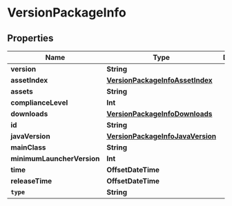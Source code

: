 

# VersionPackageInfo


## Properties

Name | Type | Description | Notes
------------ | ------------- | ------------- | -------------
**version** | **String** |  |  [optional]
**assetIndex** | [**VersionPackageInfoAssetIndex**](VersionPackageInfoAssetIndex.md) |  |  [optional]
**assets** | **String** |  |  [optional]
**complianceLevel** | **Int** |  |  [optional]
**downloads** | [**VersionPackageInfoDownloads**](VersionPackageInfoDownloads.md) |  |  [optional]
**id** | **String** |  |  [optional]
**javaVersion** | [**VersionPackageInfoJavaVersion**](VersionPackageInfoJavaVersion.md) |  |  [optional]
**mainClass** | **String** |  |  [optional]
**minimumLauncherVersion** | **Int** |  |  [optional]
**time** | **OffsetDateTime** |  |  [optional]
**releaseTime** | **OffsetDateTime** |  |  [optional]
**`type`** | **String** |  |  [optional]



